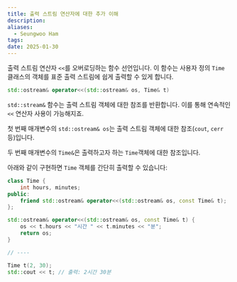 ```yaml
---
title: 출력 스트림 연산자에 대한 추가 이해
description: 
aliases:
  - Seungwoo Ham
tags: 
date: 2025-01-30
---
```

출력 스트림 연산자 `<<`를 오버로딩하는 함수 선언입니다. 이 함수는 사용자 정의 `Time` 클래스의 객체를 표준 출력 스트림에 쉽게 출력할 수 있게 합니다.

```cpp
std::ostream& operator<<(std::ostream& os, Time& t)
```

`std::stream&` 함수는 출력 스트림 객체에 대한 참조를 반환합니다. 이를 통해 연속적인 `<<` 연산자 사용이 가능해지죠.

첫 번째 매개변수의 `std::ostream& os`는 출력 스트림 객체에 대한 참조(`cout`, `cerr` 등)입니다.

두 번째 매개변수의 `Time&`은 출력하고자 하는 `Time`객체에 대한 참조입니다.

아래와 같이 구현하면 `Time` 객체를 간단히 출력할 수 있습니다:

```cpp
class Time {
    int hours, minutes;
public:
    friend std::ostream& operator<<(std::ostream& os, const Time& t);
};

std::ostream& operator<<(std::ostream& os, const Time& t) {
    os << t.hours << "시간 " << t.minutes << "분";
    return os;
}

// ----

Time t(2, 30);
std::cout << t; // 출력: 2시간 30분
```